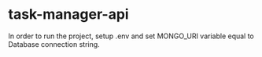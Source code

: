 # task-manager-api
In order to run the project, setup .env and set MONGO_URI variable equal to Database connection string.
